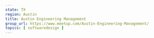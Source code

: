 ```yaml
---
state: TX
region: Austin
title: Austin Engineering Management
group_url: https://www.meetup.com/Austin-Engineering-Management/
topics: [ softwaredesign ]
---
```

